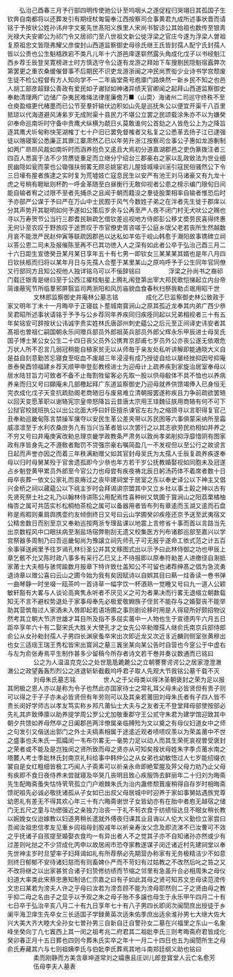 <!-- { "loadSidebar": true } -->
　　弘治己酉春三月予行部四明传使驰公讣至呜咽乆之遂促程归哭翊日其孤国子生钦奔自南都将以还葬发引有期绖杖匍匐奉江西按察司佥事黄君九成所述事状晋而请铭于予按状公姓孙讳弁字文冕先世髙阳义族里人宋尚书智谅公其始祖也数传至银靑光禄大夫安卿公为祁门令又居祁门至八世祖文新公徙浮梁之官庄今遂为浮梁人曽祖复原祖忠文皆隠弗耀父彦俊封山西道监察御史母徐氏继王氏皆封孺人配宁氏封孺人皆以公贵也公生魁梧跌宕不类凡儿年十六游邑庠遂崭然露头角成化戊子以书经魁江西乡荐壬辰登吴寛榜进士时方慎选守令公遂有龙游之拜始下车搜剔民隠魁宿蠧弊次第罢更之重农桑缓催督事不后期民不识吏龙游浙闽之冲民尚贾衒少业诗书学宫颓废生徒不检公程督有方人知向学不一二年庙堂斋号庖廪门路焕然一新乡民不知之也邑人胡工部彦超録公善政有爱民如子谳狱如神诸异绩天官卿闻之起拜山西道监察御史奉勅清理两广边储广杂夷民难绳法律崖廉儋万■〈山耎〉海诸州二司巡守终秩不至仓庾盈缩更代楮墨而已公节至羣奸输伏边积如山先是巡抚朱公以便宜开渠千八百里抵琼以代海道避风涛絫岁无成附渠十县民力不堪公立罢之民颂载涂朱亦不以为嫌癸卯奉命巡南圻时守备中贵鹰犬纵横为虣日乆莫敢谁何公首劾之人皆危公上为之降旨逐其鹰犬圻甸称快芜湖榷丁七十户旧已罢免督榷者又私复之公悉革去扬子江已逮强徒以赂寝案公悉廉正其罪江寨肃然乙巳以年劳升浙江按察司佥事公子惠如龙游剸制如两广昻昻风裁如南圻时而涵养抱负又逺且大焉初分道嘉湖郡邑之吏伪篆拨注者三四百人悉寘于法不少贷赝徒重足而立继分宁绍台三郡豪右之家以乱政敓法为世业细民幽隠如瓮而蒙也公锄强扶弱畧无顾忌姚宦宕儿屋妓城壕训滛引寇民俗骚然公下令三日壕有屋者族逮之实时复为荒墟妓亡寇息民生以安严有池王刘马诸豪又有九龙十虎之号稍有睚眦则杯酌一呼金革随至白昼衡行无敢仰视者公患之榜示编门限旬日间能自输者宥之过限不至者先捕杀之且闻于朝而籍没之羣徒股栗相率自输者惟恐后时予亦部严公谋于予曰严在万山中士民囿于风气今数姓子弟之在泮者先生徙于郡庠以分其声势开其聪明如何予遂如公策后岁余与公再至严人夜不闭门村无犬吠公之赐也寻以万寿贺节公当行三郡耆民聮疏乞借钦差巡视地方侍郎彭公移丈奬劳民喜得终惠无何讣至农叹于野旅叹于途贾叹于市官僚吏胥咨嗟于公庭乡氓父老若丧所生然越数月哀不能泄严民赵仲寅等联疏因郡邑以达私如羊佑于岘山韩愈于潮阳故事镌碑立祠以答公恩二司未及报催陈至再不已其功徳入人之深有如此者公卒于弘治己酉三月二十六日距生宣徳癸丑某月某日享年五十有七男一即钦女三某某某其婿也是年八月四日钦扶柩而归将以某年月日与先孺人合塟于某里某山之原呜呼予于公生同年官同僚又行部同方且知公视他人独详铭乌可以不佞辞铭曰
　　
　　浮梁之孙尚书之裔祁门载迁银青是继曰至于公西江擢桂魁星上腾礼闱登第出宰大邦民歌恺悌起立内台帝简谁蔽宪节所临羣邪屏翳监司两浙阳和风厉庙貌血食春秋扫祭我勒贞珉用昭千世
　　
　　文林郎监察御史井庵林公墓志铭
　　
　　成化乙巳监察御史林公致政于家又明年丁未十一月晦卒于正寝兹卜塟城南寳涧山之原其孤近龙奉其内弟广西少叅吴君昭所述事状请铭于予予与公乡荐同年养疾同归疾痊同起以兄弟相视者三十有五年矣铭安可辞按状公讳诚字贵实姓林氏唐邵州刺史藴公之后元至正间译史讳安者其髙祖也曽祖仁嗣国朝永乐间赠兵部员外郎祖英兵部员外郎父辉永乐甲辰进士母吴氏国子博士某公女公生二十四日丧父员外公携育京邸甫七岁员外公亦丧公遂无依艰危万状人所不忍言几弱冠稍能自植家贫无以从师毎于亲友处私听讲解即能通晓大义自是益自刻意勤苦忘寝食至呕血不废越三年浸浸有成乃授徒自给以屡经挫抑因号抑庵景泰癸酉领福建乡荐天顺甲申登彭教榜进士为迎毋计上疏养疾到家旋治居室奉母以居水陆甘旨力可致者不备不止毎割牲留客必先取一股以供母殽体不具不恤也以养病养亲而归又号曰頥庵未几部檄起拜广东道监察御史乃迎毋就养供馈竭俸入已身恒无完衣成化戊子天变抗疏劾阁老商辂旧与废易难立清朝报罢遂称疾且力争前疏欲罢辂以回天变愿革职以谢辂宪宗皇帝怒降旨云昔唐太宗用王珪魏征朕用商辂有何不可下公狱官校就班执公以出公北面大呼曰奸臣擅杀谏官左右为之缩颈寻以言职得复官己丑奉勑巡畿甸陈言禁操军攘夺以安民生革公差夹带以苏民困等六事俱蒙采纳所至霜威凛凛至于水利农桑庻务凢有当兴当革者皆以次罢行之以其志欲劳民劝相如井养之不穷又号曰井庵庚寅改勑总理京畿学政教条严肃务以敦尚孝弟削抑浮靡惜阴有图家政有序皆身先之不遵敎者黜罚不贷强宗豪右嘱简盈几一不发视但以至公行之故谤言日起而声誉亦因之而着三年秩满勑赠父如其官封母吴氏为太孺人壬辰复疏养疾遂奉母以归时母舅某殁于官舍遗孤即今少叅也年方若干岁公抚教婚娶视如同胞未及冠遂占乡魁登黄甲累员外郎至今官公力也母尝有疾夜祷北辰日躬汤药体不着席者数十日母卒丧葬一依文公家礼而哀瘠过之丧毕建祠堂于居室之东以奉史译公以下神主又倡兴金桥之祠以藏藴公以下祧主岁时会拜谒讲宗盟其中又立乡社以事土榖之神以古有先贤死祭土社之礼乃以翰林侍讲陈公用配焉性喜种树又筑圃于寳涧山之阳荔栗橘柚梅杏之属可共笾实杉松桐柏茶桧之属可以备器用者皆布列有章逺而玉湖又逺而石盘称是焉暇则乗肩舆携壶约友倾倒终日又号曰云山学圃癸卯疾痊还京予送至武夷宿文公精舍数日而别至京又奉勑巡按两浙专理盐课以地震上言修省十事而首以言路当先出京数程风中口眼扶病至淛盐场宿弊剔刮无遗又校集医方刋布诸郡巡部至嘉兴以学宫祭器多周制乃曰吾巡畿甸尚为豫譲立祠先师孔子可无报乎遂命工依式范之计五百余事驿送阙里予往岁谒孔林衍圣公并其文移图式出以示予曰此林侍御之功也甲辰上章乞骸不允又陈时政八事多有采行乙巳又上不待报即以原奉符勑差人进缴径自淛抵家莆士大夫相与骇愕踰数月报章下特许致仕盖知公不可留也诸荐绅髙之倡为急流勇退诗章以赠公喜曰云山之圃今始为我有矣因赋诗以自娯其目曰爇一炷香读一巻书弹一曲琴静一时坐啜一瓯茶吟一首诗草一幅字饮一杯酒熟一觉睡又号曰九一道人公颖敏轩豁有大畧与人谈论高爽隽永听者不厌见义之可为者果决而行畧无退缩立朝数载知无不言不避权势退处于家事母奉先必极爱敬婣族子侄贫不能存与之婚娶丧不能举助其营筑毎过人家酒未入唇即起若语场圃之事则剧论移时用是人得窥所好颇招物议然考其立朝大节济世雄才耳目所及指不多屈实莆中一人物也生于宣德丙午六月五日距卒享年六十有二娶宋氏大胜关大使孔才之女先公卒勑赠孺人继俞氏南京兵部侍郎俞公从女孙勑封孺人子男四长渊泉蚤卒宋出次即近龙又次近豸近麟则侧室张黄穆出也女三适瑶王瑞王秀松皆宋出寳涧之墓三竁坐某向某公告时自营也今窆公于中虚右与左为俞张寿焉平生制作甚多少留稿今所存者诗文若干巻并奏议数通而已铭曰
　　
　　公之为人温温克克公之处世卼卼臲臲公之立朝謇謇谔谔公之居家澄澄澈澈公之政望轰轰烈烈公之进退斩斩截截呜呼君子取人先观大节我铭公墓千载不灭
　　
　　刘母朱氏墓志铭
　　
　　世人之于父母类以得沐圣朝褒封之荣为足以报其罔极之恩人亦以是称为令子也然此亦国家待士之常礼耳父母未必皆贤但有贵子则可以得之于子子亦未必皆贤但有年劳则可以及其亲若莆田刘母朱氏者有子四人皆不贵长闵好学师古以孝友笃实称乡邦凡莆仙士大夫与之友者无不登堂拜母部使按部必先礼其庐致俸廪以助养提学周公罗公尤加敬重郡守王公贰守朱君为建学馆迎致其中朝夕共馈如养母然卒之日阖郡邑两泮僚属亲临赙殓为文以奠之有母仪妇道女中之师之句发引又偕送出郭门之外士夫缟素相属于途逺近观者啧啧叹羡以为荣盖莆中不世之盛事也夫朱氏一孤孀闵一韦布尔畧无一毫势力足以动人而其生荣死哀视曽受褒封之荣者或不能及是岂独闵之贤所致而母之贤亦从可知矣按状母姓朱字季贞莆水南之塔麓人考士季妣林氏封南京礼科给事中韩仲公之从女弟也幼敏悟过人七岁能纫缀衣裳自是女红粗细皆极工巧闻人子斋素可以祈亲永命即絶荤腥及笄父母力劝乃止父母有疾即不食日夜侍养未尝就寝及卒哭几丧明且致心疾服饰去鲜丽年二十归刘为晦斋先生配晦斋蚤失怙恃茕茕孤立门户艰棘朱氏为治内蛊修颓葺废稍得自存岁时相晦斋馈祀祖先必诚必敬抚诸孤从子女如已出叔父母居城中时迎养于家如事舅姑遇族党尊幼恩礼有差无不得其欢心年三十有六晦斋谢世子女皆幼亦有在胎中者庖无越宿之储门无五尺之童与功缌强近之亲独力治丧一于礼不茍衣食于纺绩恒达旦不眠女稍长教以婉娩女仪迨嫁教以妇道男稍长遣就外傅夜归课其业且诲以人伦大义勤俭立家尝曰吾闻汝祖忠信孝友见重乡闾祖母刲股减年以祈亲寿汝父念及即流涕不已汝曹可不效之乎抚诸子自孩提至婚娶衣食均一有异出者人不之觉其子亦不自知诸孙亦然或少有过差则叱挞之不少贷成化丙申以故居闹市恐夺家教遂谋子闵迁诸近村先建祠堂以奉先世神主岁时旦望率子妇拜谒如礼有所荐祭必先期营办称家有无务极精洁少不如意则终日郁郁不安待诸妇慈而有则畜婢仆严而不苛妇有过姑教之不改然后叱之笞之又不改将继之以出家甚贫合诸子妇贽修纺绩而节缩之邻里有急虽升合必相周朱之母仪妇道大率类此宋蔡忠惠知制诰仁宗嘉之曰有子如此其母之贤可知苏文忠母读范滂传文忠曰某若为滂夫人许之乎母曰汝若为滂吾顾不能为滂母耶然则二子之贤由母之教乎抑二母之名由子之显乎以予观之朱之母子殆不多譲也母生于永乐甲午四月二十有七日卒于弘治辛亥八月二十有九日享年七十有八子男四长即闵次闽誾庶出授徒于乡阑平海卫庠生先卒女三长适国子学録黄英次适朱佑季庶出适余淮孙男七大继大佐大兴大美大齐大睦大全孙女七曽孙男三自新自迁自警孙女二墓在兴福里之东山一名象峰坐癸向丁凢七竁西上其一闵之祖考兆二府君其二祖妣李氏三则考晦斋府君皆成化癸卯春正月十五日葬也四则今葬朱氏实卒之年十一月二十四日也五为闽誾所生之母俞氏寿藏其六与七则祖姨李氏与伯妣李氏葬焉其地斗南郑廷纲义助也铭曰
　　
　　柔而刚静而方美含章坤道常刘之孀惠且庄训儿郎登寳堂人云亡名愈芳
　　
　　伍母李夫人墓表
　　
